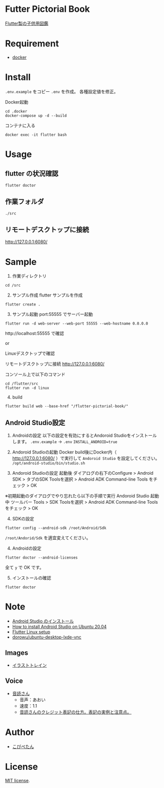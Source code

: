 # Futter Pictorial Book
[Flutter製の子供用図鑑](https://c-a-p-engineer.github.io/flutter-pictorial-book/)

# Requirement
* [docker](https://www.docker.com/)

# Install
`.env.example` をコピー `.env` を作成。
各種設定値を修正。

Docker起動
```
cd .docker
docker-compose up -d --build
```

コンテナに入る
```
docker exec -it flutter bash
```

# Usage

## flutter の状況確認
`flutter doctor`


## 作業フォルダ
`./src`

## リモートデスクトップに接続
http://127.0.0.1:6080/

# Sample
1. 作業ディレクトリ
```
cd /src
```

2. サンプル作成
flutter サンプルを作成
```
flutter create .
```

3. サンプル起動
port:55555 でサーバー起動
```
flutter run -d web-server --web-port 55555 --web-hostname 0.0.0.0
```
http://localhost:55555 で確認


or

Linuxデスクトップで確認

リモートデスクトップに接続
http://127.0.0.1:6080/

コンソール上で以下のコマンド
```
cd /flutter/src
flutter run -d linux
```

4. build
```
flutter build web --base-href "/flutter-pictorial-book/"
```

## Android Studio設定

1. Androidの設定
以下の設定を有効にするとAndoroid Studioをインストールします。
`.env.example` → `.env`
`INSTALL_ANDROID=true`

2. Andoroid Studioの起動
Docker build後にDocker内（ http://127.0.0.1:6080/ ）で実行して `Andoroid Studio` を設定してください。
`/opt/android-studio/bin/studio.sh`

3. Andoroid Studioの設定
起動後
ダイアログの右下のConfigure > Android SDK > タブのSDK Toolsを選択 > Android ADK Command-line Tools をチェック > OK

※初期起動のダイアログでやり忘れたら以下の手順で実行
Andoroid Studio 起動中
ツールバー Tools > SDK Toolsを選択 > Android ADK Command-line Tools をチェック > OK

4. SDKの設定
```
flutter config --android-sdk /root/Android/Sdk
```

`/root/Andorid/Sdk` を適宜変えてください。

4. Androidの設定
```
flutter doctor --android-licenses
```

全て `y` で OK です。

5. インストールの確認
```
flutter doctor
```

# Note
* [Android Studio のインストール](https://developer.android.com/studio/install?hl=ja)
* [How to install Android Studio on Ubuntu 20.04](https://vitux.com/how-to-install-android-studio-on-ubuntu-20-04/)
* [Flutter Linux setup](https://flutter.dev/docs/get-started/install/linux#linux-setup)
* [dorowu/ubuntu-desktop-lxde-vnc](https://hub.docker.com/r/dorowu/ubuntu-desktop-lxde-vnc/) 

## Images
* [イラストトレイン](https://illustrain.com/)

## Voice
* [音読さん](https://ondoku3.com/ja/)
  * 音声：あおい
  * 速度：1.1
  * [音読さんのクレジット表記の仕方。表記の実例と注意点。 ](https://ondoku3.com/ja/post/about-credit/)

# Author
* [こぴぺたん](https://twitter.com/c_a_p_engineer)

# License
[MIT license](https://en.wikipedia.org/wiki/MIT_License).
